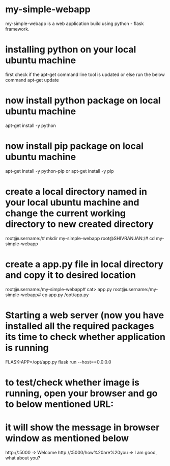 # my-simple-webapp
my-simple-webapp is a web application build using python - flask framework. 

# installing python on your local ubuntu machine
first check if the apt-get command line tool is updated or else run the below command
apt-get update

# now install python package on local ubuntu machine
apt-get install -y python

# now install pip package on local ubuntu machine
apt-get install -y python-pip or apt-get install -y pip

# create a local directory named in your local ubuntu machine and change the current working directory to new created directory
root@username:/# mkdir my-simple-webapp
root@SHIVRANJAN:/# cd my-simple-webapp

# create a app.py file in local directory and copy it to desired location
root@username:/my-simple-webapp# cat> app.py
root@username:/my-simple-webapp# cp app.py /opt/app.py

# Starting a web server (now you have installed all the required packages its time to check whether application is running
FLASK-APP=/opt/app.py flask run --host==0.0.0.0

# to test/check whether image is running, open your browser and go to below mentioned URL:
# it will show the message in browser window as mentioned below
http://<IP>:5000                      => Welcome
http://<IP>:5000/how%20are%20you      => I am good, what about you?
